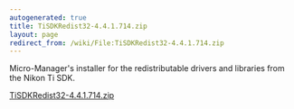 ```yaml
---
autogenerated: true
title: TiSDKRedist32-4.4.1.714.zip
layout: page
redirect_from: /wiki/File:TiSDKRedist32-4.4.1.714.zip
---
```


Micro-Manager's installer for the redistributable drivers and libraries
from the Nikon Ti SDK.

[TiSDKRedist32-4.4.1.714.zip](/media/files/TiSDKRedist32-4.4.1.714.zip)

